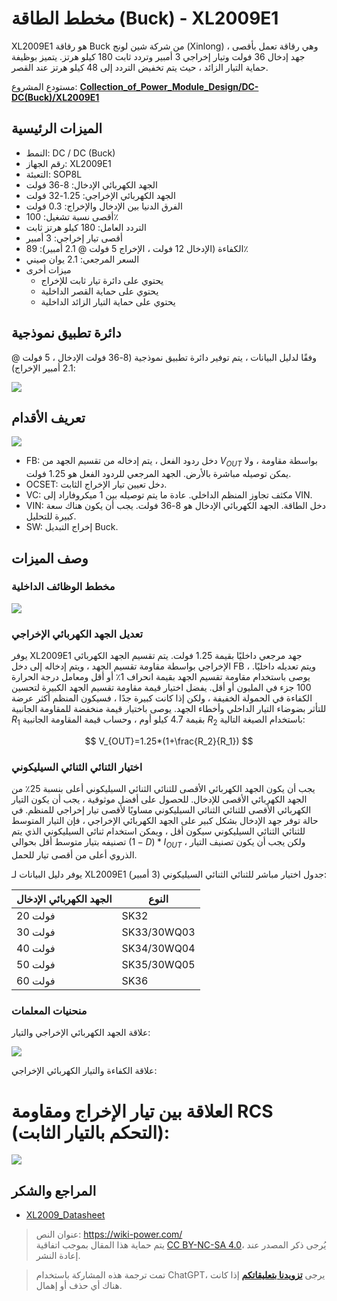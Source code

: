 # مخطط الطاقة (Buck) - XL2009E1

XL2009E1 هو رقاقة Buck من شركة شين لونج (Xinlong) ، وهي رقاقة تعمل بأقصى جهد إدخال 36 فولت وتيار إخراجي 3 أمبير وتردد ثابت 180 كيلو هرتز. يتميز بوظيفة حماية التيار الزائد ، حيث يتم تخفيض التردد إلى 48 كيلو هرتز عند القصر.

مستودع المشروع: [**Collection_of_Power_Module_Design/DC-DC(Buck)/XL2009E1**](https://github.com/linyuxuanlin/Collection_of_Power_Module_Design/tree/main/DC-DC(Buck)/XL2009E1)

## الميزات الرئيسية

- النمط: DC / DC (Buck)
- رقم الجهاز: XL2009E1
- التعبئة: SOP8L
- الجهد الكهربائي الإدخال: 8-36 فولت
- الجهد الكهربائي الإخراجي: 1.25-32 فولت
- الفرق الدنيا بين الإدخال والإخراج: 0.3 فولت
- أقصى نسبة تشغيل: 100٪
- التردد العامل: 180 كيلو هرتز ثابت
- أقصى تيار إخراجي: 3 أمبير
- الكفاءة (الإدخال 12 فولت ، الإخراج 5 فولت @ 2.1 أمبير): 89٪
- السعر المرجعي: 2.1 يوان صيني
- ميزات أخرى
  - يحتوي على دائرة تيار ثابت للإخراج
  - يحتوي على حماية القصر الداخلية
  - يحتوي على حماية التيار الزائد الداخلية

## دائرة تطبيق نموذجية

وفقًا لدليل البيانات ، يتم توفير دائرة تطبيق نموذجية (8-36 فولت الإدخال ، 5 فولت @ 2.1 أمبير الإخراج):

![](https://img.wiki-power.com/d/wiki-media/img/20220407103157.png)

## تعريف الأقدام

![](https://img.wiki-power.com/d/wiki-media/img/20220407065806.png)

- FB: دخل ردود الفعل ، يتم إدخاله من تقسيم الجهد من $V_{OUT}$ بواسطة مقاومة ، ولا يمكن توصيله مباشرة بالأرض. الجهد المرجعي للردود الفعل هو 1.25 فولت.
- OCSET: دخل تعيين تيار الإخراج الثابت.
- VC: مكثف تجاوز المنظم الداخلي. عادة ما يتم توصيله بين 1 ميكروفاراد إلى VIN.
- VIN: دخل الطاقة. الجهد الكهربائي الإدخال هو 8-36 فولت. يجب أن يكون هناك سعة كبيرة للتحليل.
- SW: إخراج التبديل Buck.

## وصف الميزات

### مخطط الوظائف الداخلية

![](https://img.wiki-power.com/d/wiki-media/img/20220407070413.png)

### تعديل الجهد الكهربائي الإخراجي

يوفر XL2009E1 جهد مرجعي داخليًا بقيمة 1.25 فولت. يتم تقسيم الجهد الكهربائي الإخراجي بواسطة مقاومة تقسيم الجهد ، ويتم إدخاله إلى دخل FB ، ويتم تعديله داخليًا. يوصى باستخدام مقاومة تقسيم الجهد بقيمة انحراف 1٪ أو أقل ومعامل درجة الحرارة 100 جزء في المليون أو أقل. يفضل اختيار قيمة مقاومة تقسيم الجهد الكبيرة لتحسين الكفاءة في الحمولة الخفيفة ، ولكن إذا كانت كبيرة جدًا ، فسيكون المنظم أكثر عرضة للتأثر بضوضاء التيار الداخلي وأخطاء الجهد. يوصى باختيار قيمة منخفضة للمقاومة الجانبية $R_1$ بقيمة 4.7 كيلو أوم ، وحساب قيمة المقاومة الجانبية $R_2$ باستخدام الصيغة التالية:

$$
V_{OUT}=1.25*(1+\frac{R_2}{R_1})
$$

### اختيار الثنائي الثنائي السيليكوني

يجب أن يكون الجهد الكهربائي الأقصى للثنائي الثنائي السيليكوني أعلى بنسبة 25٪ من الجهد الكهربائي الأقصى للإدخال. للحصول على أفضل موثوقية ، يجب أن يكون التيار الكهربائي الأقصى للثنائي الثنائي السيليكوني مساويًا لأقصى تيار إخراجي للمنظم. في حالة توفر جهد الإدخال بشكل كبير على الجهد الكهربائي الإخراجي ، فإن التيار المتوسط للثنائي الثنائي السيليكوني سيكون أقل ، ويمكن استخدام ثنائي السيليكوني الذي يتم تصنيفه بتيار متوسط أقل بحوالي $(1-D) * I_{OUT}$ ، ولكن يجب أن يكون تصنيف التيار الذروي أعلى من أقصى تيار للحمل.

يوفر دليل البيانات لـ XL2009E1 جدول اختيار مباشر للثنائي الثنائي السيليكوني (3 أمبير):

| الجهد الكهربائي الإدخال | النوع |
| ---------------- | ----------- |
| 20 فولت | SK32 |
| 30 فولت | SK33/30WQ03 |
| 40 فولت | SK34/30WQ04 |
| 50 فولت | SK35/30WQ05 |
| 60 فولت | SK36 |

### منحنيات المعلمات

علاقة الجهد الكهربائي الإخراجي والتيار:

![](https://img.wiki-power.com/d/wiki-media/img/20220407100229.png)

علاقة الكفاءة والتيار الكهربائي الإخراجي:



# العلاقة بين تيار الإخراج ومقاومة RCS (التحكم بالتيار الثابت):

![](https://img.wiki-power.com/d/wiki-media/img/20220407103033.png)

## المراجع والشكر

- [XL2009_Datasheet](https://datasheet.lcsc.com/lcsc/1806111754_XLSEMI-XL2009E1_C73335.pdf)

> عنوان النص: <https://wiki-power.com/>  
> يتم حماية هذا المقال بموجب اتفاقية [CC BY-NC-SA 4.0](https://creativecommons.org/licenses/by/4.0/deed.zh)، يُرجى ذكر المصدر عند إعادة النشر.

> تمت ترجمة هذه المشاركة باستخدام ChatGPT، يرجى [**تزويدنا بتعليقاتكم**](https://github.com/linyuxuanlin/Wiki_MkDocs/issues/new) إذا كانت هناك أي حذف أو إهمال.
